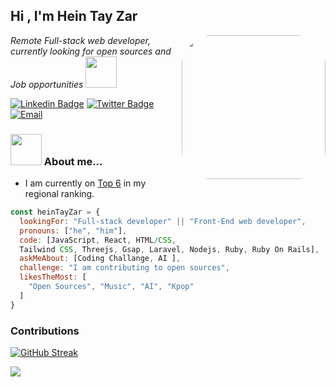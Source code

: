 
<h2>Hi , I'm Hein Tay Zar</h2>
<img align='right' src="https://media.giphy.com/media/rrsEJXL7Ut8AM00zcB/giphy.gif" width="230" style="border-radius:20%">
<p><em>Remote Full-stack web developer, currently looking for open sources and Job opportunities </em><img src="https://media.giphy.com/media/HNeUrRCFsgFI5GbuQV/giphy.gif" width="50"></p>

[![Linkedin Badge](https://img.shields.io/badge/-Linkedin-blue)](https://www.linkedin.com/in/hein-tay-zar/)
[![Twitter Badge](https://img.shields.io/badge/-Twitter-brightgreen)](https://twitter.com/heintayzarhm)
[![Email](https://img.shields.io/badge/-Email-yellow)](mailto:heintayzarhm@gmail.com?subject=[GitHub]%20Source%20Github)

### <img src="https://media.giphy.com/media/icTu2EupyGZl8exPq0/giphy.gif" width="50"> About me...  

- I am currently on [Top 6](https://commits.top/myanmar_public.html) in my regional ranking.

```javascript
const heinTayZar = {
  lookingFor: "Full-stack developer" || "Front-End web developer",
  pronouns: ["he", "him"],
  code: [JavaScript, React, HTML/CSS,  
  Tailwind CSS, Threejs, Gsap, Laravel, Nodejs, Ruby, Ruby On Rails],
  askMeAbout: [Coding Challange, AI ],
  challenge: "I am contributing to open sources",
  likesTheMost: [
    "Open Sources", "Music", "AI", "Kpop"
  ]
}
```


<!-- <a href="https://github.com/anuraghazra/github-readme-stats"><img align="center" src="https://github-readme-stats.vercel.app/api?username=heintayzar-hm&show_icons=true&include_all_commits=true&theme=buefy&hide_border=true" alt="Hein Tay Zar's github stats" /></a> -->
### Contributions
 [![GitHub Streak](https://streak-stats.demolab.com/?user=heintayzar-hm)](https://git.io/streak-stats)
 
 <a href="https://github.com/anuraghazra/github-readme-stats"><img align="center" src="https://github-readme-stats.vercel.app/api/top-langs/?username=heintayzar-hm&layout=compact&theme=buefy&hide_border=true" /></a>

